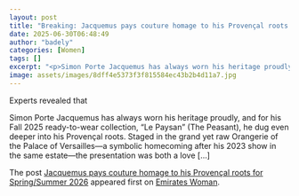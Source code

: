 ```yaml
---
layout: post
title: "Breaking: Jacquemus pays couture homage to his Provençal roots for Spring/Summer 2026"
date: 2025-06-30T06:48:49
author: "badely"
categories: [Women]
tags: []
excerpt: "<p>Simon Porte Jacquemus has always worn his heritage proudly, and for his Fall 2025 ready-to-wear collection, &#8220;Le Paysan&#8221; (The Peasant), "
image: assets/images/8dff4e5373f3f815584ec43b2b4d11a7.jpg
---
```


Experts revealed that <p>Simon Porte Jacquemus has always worn his heritage proudly, and for his Fall 2025 ready-to-wear collection, &#8220;Le Paysan&#8221; (The Peasant), he dug even deeper into his Provençal roots. Staged in the grand yet raw Orangerie of the Palace of Versailles—a symbolic homecoming after his 2023 show in the same estate—the presentation was both a love [&#8230;]</p>
<p>The post <a href="https://emirateswoman.com/jacquemus-pays-couture-homage-to-his-provencal-roots-for-spring-summer-2026/" rel="nofollow">Jacquemus pays couture homage to his Provençal roots for Spring/Summer 2026</a> appeared first on <a href="https://emirateswoman.com" rel="nofollow">Emirates Woman</a>.</p>

